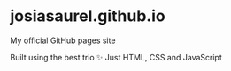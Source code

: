 # josiasaurel.github.io
My official GitHub pages site

Built using the best trio ✨ 
Just HTML, CSS and JavaScript
